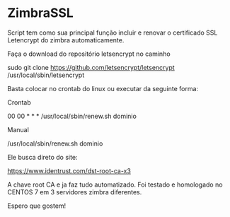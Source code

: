 # ZimbraSSL

Script tem como sua principal função incluir e renovar o certificado SSL Letencrypt do zimbra automaticamente.

Faça o download do repositório letsencrypt no caminho

sudo git clone https://github.com/letsencrypt/letsencrypt /usr/local/sbin/letsencrypt

Basta colocar no crontab do linux ou executar da seguinte forma:

Crontab

00 00 * * * /usr/local/sbin/renew.sh dominio

Manual

/usr/local/sbin/renew.sh dominio

Ele busca direto do site:

https://www.identrust.com/dst-root-ca-x3

A chave root CA e ja faz tudo automatizado. Foi testado e homologado no CENTOS 7 em 3 servidores zimbra diferentes.

Espero que gostem!

